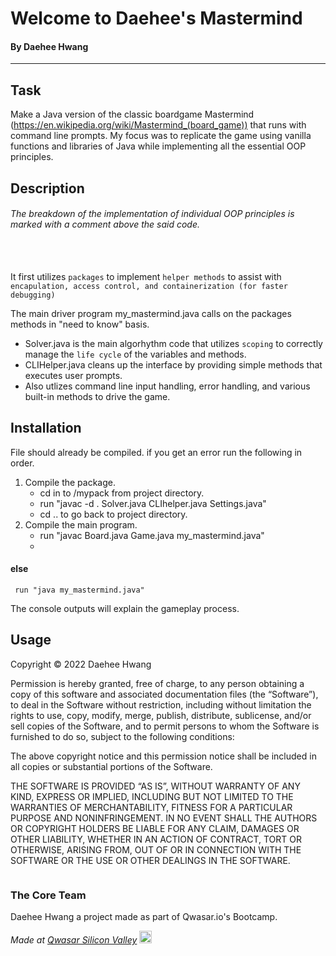 # Welcome to Daehee's Mastermind
#### By Daehee Hwang


----------------------
## Task

Make a Java version of the classic boardgame Mastermind (https://en.wikipedia.org/wiki/Mastermind_(board_game)) that runs with command line prompts.
My focus was to replicate the game using vanilla functions and libraries of Java while implementing all the essential OOP principles.


## Description
###### The breakdown of the implementation of individual OOP principles is marked with a comment above the said code.
<br/><br/>
It first utilizes `packages` to implement `helper methods` to assist with `encapulation, access control, and containerization (for faster debugging)`

The main driver program my_mastermind.java calls on the packages methods in "need to know" basis.
- Solver.java is the main algorhythm code that utilizes `scoping` to correctly manage the `life cycle` of the variables and methods.
- CLIHelper.java cleans up the interface by providing simple methods that executes user prompts.
- Also utlizes command line input handling, error handling, and various built-in methods to drive the game.


## Installation

File should already be compiled. if you get an error run the following in order.
1. Compile the package.
    * cd in to /mypack from project directory.
    * run "javac -d . Solver.java CLIhelper.java Settings.java"
    * cd .. to go back to project directory.
2. Compile the main program.
    * run "javac Board.java Game.java my_mastermind.java"
    * 
#### else
     run "java my_mastermind.java" 
The console outputs will explain the gameplay process.

## Usage
Copyright © 2022 Daehee Hwang

Permission is hereby granted, free of charge, to any person obtaining a copy of this software and associated documentation files (the “Software”), to deal in the Software without restriction, including without limitation the rights to use, copy, modify, merge, publish, distribute, sublicense, and/or sell copies of the Software, and to permit persons to whom the Software is furnished to do so, subject to the following conditions:

The above copyright notice and this permission notice shall be included in all copies or substantial portions of the Software.

THE SOFTWARE IS PROVIDED “AS IS”, WITHOUT WARRANTY OF ANY KIND, EXPRESS OR IMPLIED, INCLUDING BUT NOT LIMITED TO THE WARRANTIES OF MERCHANTABILITY, FITNESS FOR A PARTICULAR PURPOSE AND NONINFRINGEMENT. IN NO EVENT SHALL THE AUTHORS OR COPYRIGHT HOLDERS BE LIABLE FOR ANY CLAIM, DAMAGES OR OTHER LIABILITY, WHETHER IN AN ACTION OF CONTRACT, TORT OR OTHERWISE, ARISING FROM, OUT OF OR IN CONNECTION WITH THE SOFTWARE OR THE USE OR OTHER DEALINGS IN THE SOFTWARE.
```
```

### The Core Team
Daehee Hwang a project made as part of Qwasar.io's Bootcamp.

<span><i>Made at <a href='https://qwasar.io'>Qwasar Silicon Valley</a></i></span>
<span><img alt='Qwasar Silicon Valley Logo' src='https://storage.googleapis.com/qwasar-public/qwasar-logo_50x50.png' width='20px'></span>
